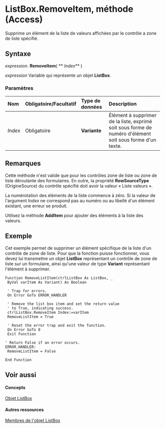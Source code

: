 
# ListBox.RemoveItem, méthode (Access)

Supprime un élément de la liste de valeurs affichées par le contrôle a zone de liste spécifié.


## Syntaxe

 _expression_. **RemoveItem**( ** _Index_** )

 _expression_ Variable qui représente un objet **ListBox**.


### Paramètres



|**Nom**|**Obligatoire/Facultatif**|**Type de données**|**Description**|
|:-----|:-----|:-----|:-----|
| _Index_|Obligatoire|**Variante**|Élément à supprimer de la liste, exprimé soit sous forme de numéro d'élément soit sous forme d'un texte.|

## Remarques

Cette méthode n'est valide que pour les contrôles zone de liste ou zone de liste déroulante des formulaires. En outre, la propriété  **RowSourceType** (OrigineSource) du contrôle spécifié doit avoir la valeur « Liste valeurs ».

La numérotation des éléments de la liste commence à zéro. Si la valeur de l'argument  _Index_ ne correspond pas au numéro ou au libellé d'un élément existant, une erreur se produit.

Utilisez la méthode  **AddItem** pour ajouter des éléments à la liste des valeurs.


## Exemple

Cet exemple permet de supprimer un élément spécifique de la liste d'un contrôle de zone de liste. Pour que la fonction puisse fonctionner, vous devez lui transmettre un objet  **ListBox** représentant un contrôle de zone de liste sur un formulaire, ainsi qu'une valeur de type **Variant** représentant l'élément à supprimer.


```
Function RemoveListItem(ctrlListBox As ListBox, _ 
 ByVal varItem As Variant) As Boolean 
 
 ' Trap for errors. 
 On Error GoTo ERROR_HANDLER 
 
 ' Remove the list box item and set the return value 
 ' to True, indicating success. 
 ctrlListBox.RemoveItem Index:=varItem 
 RemoveListItem = True 
 
 ' Reset the error trap and exit the function. 
 On Error GoTo 0 
 Exit Function 
 
' Return False if an error occurs. 
ERROR_HANDLER: 
 RemoveListItem = False 
 
End Function
```


## Voir aussi


#### Concepts


[Objet ListBox](6bc00755-34e7-4fc2-8e72-40dae2010dd8.md)
#### Autres ressources


[Membres de l'objet ListBox](d87ad51b-9a46-21f3-f6d6-ef98ea8aaf6d.md)